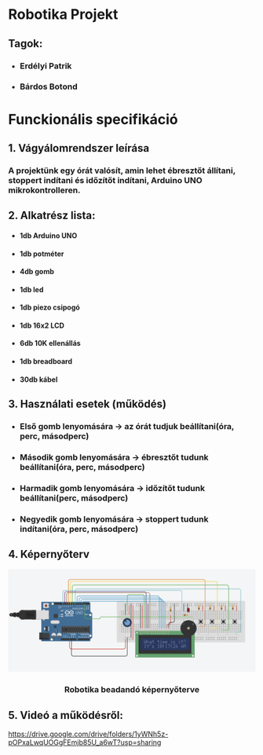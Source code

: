 # Robotika Projekt

## Tagok:
* ### Erdélyi Patrik
* ### Bárdos Botond

# Funckionális specifikáció

## 1. Vágyálomrendszer leírása

### A projektünk egy órát valósít, amin lehet ébresztőt állítani, stoppert indítani és időzítőt indítani, Arduino UNO mikrokontrolleren.

## 2. Alkatrész lista:

* #### 1db Arduino UNO
* #### 1db potméter
* #### 4db gomb
* #### 1db led
* #### 1db piezo csipogó
* #### 1db 16x2 LCD
* #### 6db 10K ellenállás
* #### 1db breadboard
* #### 30db kábel

## 3. Használati esetek (működés)

* ### Első gomb lenyomására -> az órát tudjuk beállítani(óra, perc, másodperc)
* ### Második gomb lenyomására -> ébresztőt tudunk beállítani(óra, perc, másodperc)
* ### Harmadik gomb lenyomására -> időzítőt tudunk beállítani(perc, másodperc)
* ### Negyedik gomb lenyomására -> stoppert tudunk indítani(óra, perc, másodperc)

## 4. Képernyőterv
<p align="center">
  <img src="https://github.com/BoteeeB/Robotika_Projekt/blob/main/src/K%C3%A9perny%C5%91terv.png" alt="Robotika beadandó képernyőterve" />
</p>
<h3 align="center">Robotika beadandó képernyőterve</h3>

## 5. Videó a működésről:
https://drive.google.com/drive/folders/1yWNh5z-pOPxaLwqUOGgFEmjb85U_a6wT?usp=sharing
